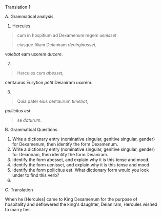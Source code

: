 Translation 1: 


A. Grammatical analysis 

1. Hercules

>cum in hospitium ad Dexamenum regem *uenisset*

>eiusque filiam Deianiram *deuirginasset*, 

*volebat* eam uxorem *ducere*. 

2. 
>Hercules cum *abesset,*

centaurus Eurytion *petit* Deianiram uxorem. 

3. 
>Quia pater eius centaurum *timebat*,

*pollicitus est*

>se *daturum*. 


B. Grammatical Questions:

1. Write a dictionary entry (nominative singular, genitive singular, gender) for Dexamenum, then identify the form Dexamenum.
2. Write a dictionary entry (nominative singular, genitive singular, gender) for Deianiram, then identify the form Deianiram.
3. Identify the form abesset, and explain why it is this tense and mood.
4. Identify the form uenisset, and explain why it is this tense and mood.
5. Identify the form pollicitus est. What dictionary form would you look under to find this verb?
6.


C. Translation

When he [Hercules] came to King Dexamenum for the purpose of hospitality and deflowered the king's daughter, Deianiram, Hercules wished to marry her. 
